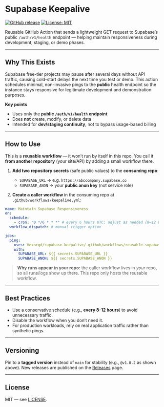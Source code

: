 # Supabase Keepalive

[![GitHub release](https://img.shields.io/github/v/release/Vexorgd/supabase-keepalive?sort=semver)](https://github.com/Vexorgd/supabase-keepalive/releases)
[![License: MIT](https://img.shields.io/badge/License-MIT-green.svg)](LICENSE)

Reusable GitHub Action that sends a lightweight GET request to Supabase’s public `/auth/v1/health` endpoint — helping maintain responsiveness during development, staging, or demo phases.

---

## Why This Exists

Supabase free-tier projects may pause after several days without API traffic, causing cold-start delays the next time you test or demo.
This action schedules minimal, non-invasive pings to the **public** health endpoint so the instance stays responsive for legitimate development and demonstration purposes.

**Key points**

- Uses only the **public `/auth/v1/health` endpoint**
- Does **not** create, modify, or delete data
- Intended for **dev/staging continuity**, not to bypass usage-based billing

---

## How to Use

This is a **reusable workflow** — it won’t run by itself in this repo.
You call it **from another repository** (your site/API) by adding a small workflow there.

1. **Add two repository secrets** (safe public values) to the **consuming repo**:

   - `SUPABASE_URL` → e.g. `https://abccompany.supabase.co`
   - `SUPABASE_ANON` → your **public anon key** (not service role)

2. **Create a caller workflow** in the consuming repo at `.github/workflows/keepalive.yml`:

```yaml
name: Maintain Supabase Responsiveness
on:
  schedule:
    - cron: "0 */6 * * *" # every 6 hours UTC; adjust as needed (8–12 hours is common)
  workflow_dispatch: # manual trigger option

jobs:
  ping:
    uses: Vexorgd/supabase-keepalive/.github/workflows/reusable-supabase-keepalive.yml@v1.0.3
    with:
      SUPABASE_URL: ${{ secrets.SUPABASE_URL }}
      SUPABASE_ANON: ${{ secrets.SUPABASE_ANON }}
```

> **Why runs appear in your repo:** the caller workflow lives in _your_ repo, so all runs/logs show up there. This repo only hosts the reusable workflow.

---

## Best Practices

- Use a conservative schedule (e.g., **every 8–12 hours**) to avoid unnecessary traffic.
- Disable the workflow when you don’t need it.
- For production workloads, rely on real application traffic rather than synthetic pings.

---

## Versioning

Pin to a **tagged version** instead of `main` for stability (e.g., `@v1.0.2` as shown above).
New releases are published on the [Releases](https://github.com/Vexorgd/supabase-keepalive/releases) page.

---

## License

MIT — see [LICENSE](LICENSE).
